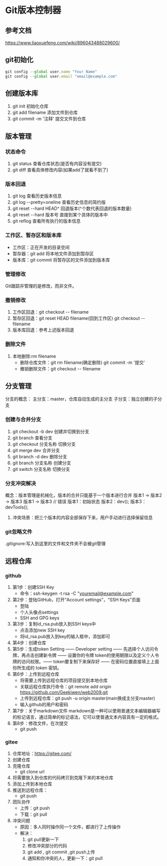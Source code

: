 # Git版本控制器

## 参考文档
https://www.liaoxuefeng.com/wiki/896043488029600/

## git初始化
```js
git config --global user.name "Your Name"
git config --global user.email "email@example.com"
```

## 创建版本库
1. git init 初始化仓库
2. git add filename  添加文件到仓库
3. git commit -m '注释'  提交文件到仓库

## 版本管理
### 状态命令
1. git status  查看仓库状态(是否有内容没有提交)
2. git diff    查看具体修改内容(如果add了就看不到了)
### 版本回退
1. git log  查看历史版本信息
2. git log --pretty=oneline  查看历史信息的简约版
3. git reset --hard HEAD^    回退版本(^个数代表回退的版本数量)
4. git reset --hard 版本号    直接到某个具体的版本中
5. git reflog  查看所有执行的版本信息
### 工作区、暂存区和版本库
- 工作区：正在开发的目录空间
- 暂存器：git add 将本地文件添加到暂存区
- 版本库：git commit  将暂存区的文件添加到版本库
### 管理修改
Git跟踪并管理的是修改，而非文件。
### 撤销修改
1. 工作区回退：git checkout -- filename
2. 暂存区回退：git reset HEAD filename(回到工作区) git checkout -- filename
3. 版本库回退：参考上述版本回退
### 删除文件
1. 本地删除:rm filename
    - 删除仓库文件：git rm filename(确定删除) git commit -m '提交'
    - 撤销删除文件：git checkout -- filename

## 分支管理
分支的概念：
    主分支：master，仓库自动生成的主分支
    子分支：独立创建的子分支
### 创建与合并分支
1. git checkout -b dev  创建并切换到分支
2. git branch           查看分支
3. git checkout 分支名称 切换分支
4. git merge dev        合并分支
5. git branch -d dev    删除分支
6. git branch 分支名称   创建分支
7. git switch 分支名称   切换分支

### 分支冲突解决
概念：版本管理是机械化，版本的合并只能基于一个版本进行合并
版本1 -> 版本2 -> 版本3
版本1 -> 版本3 // 错误
版本1：初始状态
版本2：dev();
版本3：devTools();
1. 冲突场景：把三个版本的内容全部保存下来，用户手动进行选择保留信息

### git忽略文件
.gitignore:写入到这里的文件和文件夹不会被git管理

## 远程仓库
### github
1. 第1步：创建SSH Key
    - 命令：ssh-keygen -t rsa -C "youremail@example.com"
2. 第2步：登陆GitHub，打开“Account settings”，“SSH Keys”页面
    - 登陆
    - 个人头像点settings
    - SSH and GPG keys
3. 第3步：复制id_rsa.pub放入到SSH keys中
    - 点击添加new SSH key
    - 将id_rsa.pub放入到key的输入框中，添加即可
4. 第4步：创建仓库
5. 第5步：生成token  Setting —— Developer setting —— 先选择个人访问令牌，再点击创建新令牌 —— 设置你的令牌 token的使用期限以及定义个人令牌的访问权限。—— token要复制下来保存好 —— 在密码位置直接填上上面你所生成的 token 密钥。
6. 第6步：上传到远程仓库
    - 将需要上传到远程仓库的项目提交到本地仓库
    - 关联远程仓库执行命令：git remote add origin https://github.com/Geekiwen/web2009.git
    - 上传到远程仓库：git push -u origin master(main换成主分支master)
    - 输入github的用户和密码
7. 第7步：关于markdown文件
    markdown是一种可以使用普通文本编辑器编写的标记语言，通过简单的标记语法，它可以使普通文本内容具有一定的格式。
8. 第8步：修改文件，在次提交
    - git push

### gitee
1. 仓库地址：https://gitee.com/
2. 创建仓库
3. 克隆仓库
    - git clone url
4. 将需要放入到仓库的代码拷贝到克隆下来的本地仓库
5. 添加上传到本地仓库
6. 推送到远程仓库：
    - git push
7. 团队协作
    - 上传：git push
    - 下载：git pull
8. 冲突问题
    - 原因：多人同时操作同一个文件，都进行了上传操作
    - 解决：
        1. git pull更新一下
        2. 修改冲突部分的代码
        3. git add , git commit ,git push上传
        4. 通知和你冲突的人，更新一下：git pull